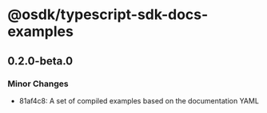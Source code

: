 # @osdk/typescript-sdk-docs-examples

## 0.2.0-beta.0

### Minor Changes

- 81af4c8: A set of compiled examples based on the documentation YAML
